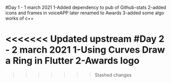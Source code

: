 #Day 1 - 1 march 2021
1-Added dependency to pub of Github-stats 
2-added icons and frames in voiceAPP later renamed to Awards
3-added some algo works of c++

<<<<<<< Updated upstream
#Day 2 - 2 march 2021
1-Using Curves Draw a Ring in Flutter
2-Awards logo
=======
>>>>>>> Stashed changes
